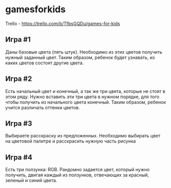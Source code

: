 # gamesforkids
Trello - https://trello.com/b/TfbsGQDu/games-for-kids
## Игра #1 ##
Даны базовые цвета (пять штук). 
Необходимо из этих цветов получить нужный заданный цвет. Таким образом, ребенок будет узнавать, из каких цветов состоят другие цвета.

## Игра #2 ##
Есть начальный цвет и конечный, а так же три цвета, которые не стоят в этом ряду. Нужно вставить эти три цвета в нужном порядке, для того чтобы получить из начального цвета конечный. Таким образом, ребенок учится различать оттенки цветов.

## Игра #3 ##
Выбираете расскраску из предложенных. Необходимо выбирать цвет на цветовой палитре и расскрасить нужную часть рисунка

## Игра #4 ##
Есть три ползунка: RGB. Рандомно задается цвет, который нужно получить, двигая каждый из ползунков, отвечающих за красный, зеленый и синий цвета.
